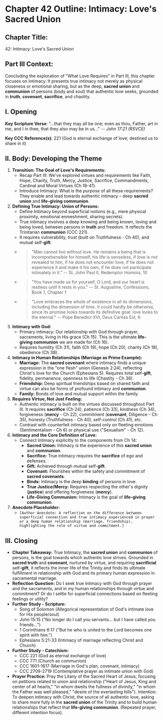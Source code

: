 # Chapter 42 Outline: Intimacy: Love's Sacred Union

## Chapter Title:
42: Intimacy: Love's Sacred Union

## Part III Context:
Concluding the exploration of "What Love Requires" in Part III, this chapter focuses on Intimacy. It presents true intimacy not merely as physical closeness or emotional sharing, but as the deep, **sacred union** and **communion** of persons (body and soul) that authentic love seeks, grounded in **truth**, **covenant**, **sacrifice**, and chastity.

## I. Opening

**Key Scripture Verse**: "...that they may all be one; even as thou, Father, art in me, and I in thee, that they also may be in us..." -- *John 17:21 (RSVCE)*

**Key CCC Reference(s)**: 221 (God is eternal exchange of love; destined us to share in it)

## II. Body: Developing the Theme

1.  **Transition: The Goal of Love's Requirements:**
    *   Recap Part III: We've explored virtues and requirements like Faith, Hope, Charity, Truth, Mercy, Justice, Sacrifice, Commandments, Cardinal and Moral Virtues (Ch 18-41).
    *   Introduce Intimacy: What is the *purpose* of all these requirements? They enable and lead towards authentic intimacy – deep **sacred union** and **life-giving communion**.
2.  **Defining True Intimacy: Union of Persons:**
    *   Define Intimacy beyond superficial notions (e.g., mere physical proximity, emotional enmeshment, sharing secrets).
    *   True intimacy involves a deep knowing and being known, loving and being loved, between persons in **truth** and freedom. It reflects the Trinitarian **communion** (CCC 221).
    *   It requires vulnerability, trust (built on Truthfulness - Ch 40), and mutual self-**gift**.
    *   > "Man cannot live without love. He remains a being that is incomprehensible for himself, his life is senseless, if love is not revealed to him, if he does not encounter love, if he does not experience it and make it his own, if he does not participate intimately in it." -- St. John Paul II, Redemptor Hominis, 10
    *   > "You have made us for yourself, O Lord, and our heart is restless until it rests in you." -- St. Augustine, Confessions, Book 1, Chapter 1
    *   > "Love embraces the whole of existence in all its dimensions, including the dimension of time. It could hardly be otherwise, since its promise looks towards its definitive goal: love looks to the eternal." -- Pope Benedict XVI, Deus Caritas Est, 6
3.  **Intimacy with God:**
    *   Primary intimacy: Our relationship with God through prayer, sacraments, living in His grace (Ch 15). This is the ultimate **life-giving communion** we are made for (Ch 16).
    *   Requires humility (Ch 31), faith (Ch 19), hope (Ch 20), charity (Ch 18), obedience (Ch 38).
4.  **Intimacy in Human Relationships (Marriage as Prime Example):**
    *   **Marriage:** The **sacred covenant** where intimacy finds a unique expression in the "one flesh" union (Genesis 2:24), reflecting Christ's love for the Church (Ephesians 5). Requires total self-**gift**, fidelity, permanence, openness to life (Chastity - Ch 36).
    *   **Friendship:** Deep spiritual friendships based on shared faith and virtue can also be forms of profound intimacy and **communion**.
    *   **Family:** Bonds of love and mutual support within the family.
5.  **Requires Virtue, Not Just Feeling:**
    *   Authentic intimacy is built on the virtues discussed throughout Part III. It requires **sacrifice** (Ch 24), patience (Ch 33), kindness (Ch 34), forgiveness (**mercy** - Ch 22), commitment (**covenant**, Diligence - Ch 35), honesty (Truthfulness - Ch 40), self-control (Ch 41), etc.
    *   Contrast with counterfeit intimacy based only on fleeting emotions (Sentimentalism - Ch 6) or physical use ("Sexualism" - Ch 12).
6.  **Intimacy and the Core Definition of Love:**
    *   Connect Intimacy explicitly to the components from Ch 14:
        *   **Sacred Union:** Intimacy *is* the experience of this **sacred union** and **communion**.
        *   **Sacrifice:** True intimacy requires the **sacrifice** of ego and defenses.
        *   **Gift:** Achieved through mutual self-**gift**.
        *   **Covenant:** Flourishes within the safety and commitment of **sacred covenants**.
        *   **Binds:** Intimacy is the deep **binding** of persons in love.
        *   **True Justice/Mercy:** Requires respecting the other's dignity (**justice**) and offering forgiveness (**mercy**).
        *   **Life-Giving Communion:** Intimacy *is* the goal of **life-giving communion**.
7.  **Anecdote Placeholder:**
    *   `[Author Anecdote: A reflection on the difference between superficial connection and true intimacy experienced in prayer or a deep human relationship (marriage, friendship), highlighting the role of virtue and commitment.]`

## III. Closing

*   **Chapter Takeaway:** True Intimacy, the **sacred union** and **communion** of persons, is the goal towards which authentic love strives. Grounded in **sacred truth** and **covenant**, nurtured by virtue, and requiring **sacrificial** self-**gift**, it reflects the inner life of the Trinity and finds its ultimate fulfillment in relationship with God and its primary human expression in sacramental marriage.
*   **Reflection Question:** Do I seek true intimacy with God through prayer and the sacraments, and in my human relationships through virtue and commitment? Or do I settle for superficial connections based on fleeting feelings or utility?
*   **Further Study - Scripture:**
    *   Song of Solomon (Allegorical representation of God's intimate love for His people/soul)
    *   John 15:15 ("No longer do I call you servants... but I have called you friends...")
    *   1 Corinthians 6:17 ("But he who is united to the Lord becomes one spirit with him.")
    *   Ephesians 5:21-33 (Intimacy of marriage reflecting Christ and Church)
*   **Further Study - Catechism:**
    *   CCC 221 (God as eternal exchange of love)
    *   CCC 771 (Church as communion)
    *   CCC 1601-1617 (Marriage in God's plan, covenant, intimacy)
    *   CCC 2709-2719 (Contemplative prayer as intimate union with God)
*   **Prayer Practice:** Pray the Litany of the Sacred Heart of Jesus, focusing on petitions related to union and relationship ("Heart of Jesus, King and center of all hearts," "in whom dwells the fullness of divinity," "in whom the Father was well pleased," "desire of the everlasting hills"). Intention: To deepen intimacy with Christ, the source of all authentic love, asking to share more fully in the **sacred union** of the Trinity and to build human relationships that reflect that **life-giving communion**. (Repeated prayer, different intention focus).


